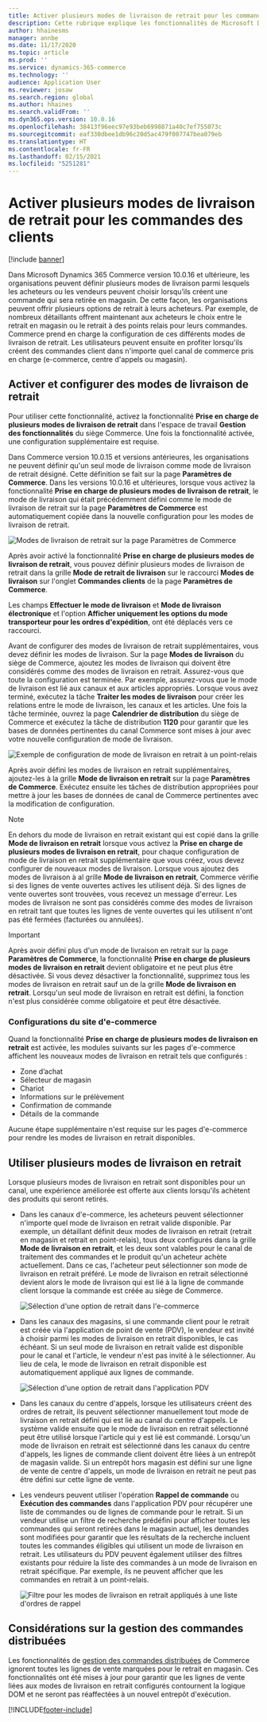 ```yaml
---
title: Activer plusieurs modes de livraison de retrait pour les commandes des clients
description: Cette rubrique explique les fonctionnalités de Microsoft Dynamics 365 Commerce qui vous permettent de créer des commandes client pour le retrait en magasin.
author: hhainesms
manager: annbe
ms.date: 11/17/2020
ms.topic: article
ms.prod: ''
ms.service: dynamics-365-commerce
ms.technology: ''
audience: Application User
ms.reviewer: josaw
ms.search.region: global
ms.author: hhaines
ms.search.validFrom: ''
ms.dyn365.ops.version: 10.0.16
ms.openlocfilehash: 38413f96eec97e93beb6998871a40c7ef755073c
ms.sourcegitcommit: eaf330dbee1db96c20d5ac479f007747bea079eb
ms.translationtype: HT
ms.contentlocale: fr-FR
ms.lasthandoff: 02/15/2021
ms.locfileid: "5251281"
---
```

# <a name="enable-multiple-pickup-delivery-modes-for-customer-orders"></a>Activer plusieurs modes de livraison de retrait pour les commandes des clients

[!include [banner](includes/banner.md)]


Dans Microsoft Dynamics 365 Commerce version 10.0.16 et ultérieure, les organisations peuvent définir plusieurs modes de livraison parmi lesquels les acheteurs ou les vendeurs peuvent choisir lorsqu’ils créent une commande qui sera retirée en magasin. De cette façon, les organisations peuvent offrir plusieurs options de retrait à leurs acheteurs. Par exemple, de nombreux détaillants offrent maintenant aux acheteurs le choix entre le retrait en magasin ou le retrait à des points relais pour leurs commandes. Commerce prend en charge la configuration de ces différents modes de livraison de retrait. Les utilisateurs peuvent ensuite en profiter lorsqu'ils créent des commandes client dans n'importe quel canal de commerce pris en charge (e-commerce, centre d'appels ou magasin).

## <a name="enable-and-configure-pickup-delivery-modes"></a>Activer et configurer des modes de livraison de retrait

Pour utiliser cette fonctionnalité, activez la fonctionnalité **Prise en charge de plusieurs modes de livraison de retrait** dans l'espace de travail **Gestion des fonctionnalités** du siège Commerce. Une fois la fonctionnalité activée, une configuration supplémentaire est requise.

Dans Commerce version 10.0.15 et versions antérieures, les organisations ne peuvent définir qu'un seul mode de livraison comme mode de livraison de retrait désigné. Cette définition se fait sur la page **Paramètres de Commerce**. Dans les versions 10.0.16 et ultérieures, lorsque vous activez la fonctionnalité **Prise en charge de plusieurs modes de livraison de retrait**, le mode de livraison qui était précédemment défini comme le mode de livraison de retrait sur la page **Paramètres de Commerce** est automatiquement copiée dans la nouvelle configuration pour les modes de livraison de retrait.

![Modes de livraison de retrait sur la page Paramètres de Commerce](media/multiplepickupparameter.png)

Après avoir activé la fonctionnalité **Prise en charge de plusieurs modes de livraison de retrait**, vous pouvez définir plusieurs modes de livraison de retrait dans la grille **Mode de retrait de livraison** sur le raccourci **Modes de livraison** sur l'onglet **Commandes clients** de la page **Paramètres de Commerce**.

Les champs **Effectuer le mode de livraison** et **Mode de livraison électronique** et l'option **Afficher uniquement les options du mode transporteur pour les ordres d'expédition**, ont été déplacés vers ce raccourci.

Avant de configurer des modes de livraison de retrait supplémentaires, vous devez définir les modes de livraison. Sur la page **Modes de livraison** du siège de Commerce, ajoutez les modes de livraison qui doivent être considérés comme des modes de livraison en retrait. Assurez-vous que toute la configuration est terminée. Par exemple, assurez-vous que le mode de livraison est lié aux canaux et aux articles appropriés. Lorsque vous avez terminé, exécutez la tâche **Traiter les modes de livraison** pour créer les relations entre le mode de livraison, les canaux et les articles. Une fois la tâche terminée, ouvrez la page **Calendrier de distribution** du siège de Commerce et exécutez la tâche de distribution **1120** pour garantir que les bases de données pertinentes du canal Commerce sont mises à jour avec votre nouvelle configuration de mode de livraison.

![Exemple de configuration de mode de livraison en retrait à un point-relais](media/pickupmodes.png)

Après avoir défini les modes de livraison en retrait supplémentaires, ajoutez-les à la grille **Mode de livraison en retrait** sur la page **Paramètres de Commerce**. Exécutez ensuite les tâches de distribution appropriées pour mettre à jour les bases de données de canal de Commerce pertinentes avec la modification de configuration.

> [!NOTE]
> En dehors du mode de livraison en retrait existant qui est copié dans la grille **Mode de livraison en retrait** lorsque vous activez la **Prise en charge de plusieurs modes de livraison en retrait**, pour chaque configuration de mode de livraison en retrait supplémentaire que vous créez, vous devez configurer de nouveaux modes de livraison. Lorsque vous ajoutez des modes de livraison à al grille **Mode de livraison en retrait**, Commerce vérifie si des lignes de vente ouvertes actives les utilisent déjà. Si des lignes de vente ouvertes sont trouvées, vous recevez un message d'erreur. Les modes de livraison ne sont pas considérés comme des modes de livraison en retrait tant que toutes les lignes de vente ouvertes qui les utilisent n'ont pas été fermées (facturées ou annulées).

> [!IMPORTANT]
> Après avoir défini plus d'un mode de livraison en retrait sur la page **Paramètres de Commerce**, la fonctionnalité **Prise en charge de plusieurs modes de livraison en retrait** devient obligatoire et ne peut plus être désactivée. Si vous devez désactiver la fonctionnalité, supprimez tous les modes de livraison en retrait sauf un de la grille **Mode de livraison en retrait**. Lorsqu'un seul mode de livraison en retrait est défini, la fonction n'est plus considérée comme obligatoire et peut être désactivée.

### <a name="e-commerce-site-configurations"></a>Configurations du site d'e-commerce

Quand la fonctionnalité **Prise en charge de plusieurs modes de livraison en retrait** est activée, les modules suivants sur les pages d'e-commerce affichent les nouveaux modes de livraison en retrait tels que configurés :

- Zone d’achat
- Sélecteur de magasin
- Chariot
- Informations sur le prélèvement
- Confirmation de commande
- Détails de la commande

Aucune étape supplémentaire n'est requise sur les pages d'e-commerce pour rendre les modes de livraison en retrait disponibles.

## <a name="work-with-multiple-pickup-delivery-modes"></a>Utiliser plusieurs modes de livraison en retrait

Lorsque plusieurs modes de livraison en retrait sont disponibles pour un canal, une expérience améliorée est offerte aux clients lorsqu'ils achètent des produits qui seront retirés. 

- Dans les canaux d'e-commerce, les acheteurs peuvent sélectionner n'importe quel mode de livraison en retrait valide disponible. Par exemple, un détaillant définit deux modes de livraison en retrait (retrait en magasin et retrait en point-relais), tous deux configurés dans la grille **Mode de livraison en retrait**, et les deux sont valables pour le canal de traitement des commandes et le produit qu'un acheteur achète actuellement. Dans ce cas, l'acheteur peut sélectionner son mode de livraison en retrait préféré. Le mode de livraison en retrait sélectionné devient alors le mode de livraison qui est lié à la ligne de commande client lorsque la commande est créée au siège de Commerce.

    ![Sélection d'une option de retrait dans l'e-commerce](media/pickupecommerce.png)

- Dans les canaux des magasins, si une commande client pour le retrait est créée via l'application de point de vente (PDV), le vendeur est invité à choisir parmi les modes de livraison en retrait disponibles, le cas échéant. Si un seul mode de livraison en retrait valide est disponible pour le canal et l'article, le vendeur n'est pas invité à le sélectionner. Au lieu de cela, le mode de livraison en retrait disponible est automatiquement appliqué aux lignes de commande.

    ![Sélection d'une option de retrait dans l'application PDV](media/pickuppos.png)

- Dans les canaux du centre d'appels, lorsque les utilisateurs créent des ordres de retrait, ils peuvent sélectionner manuellement tout mode de livraison en retrait défini qui est lié au canal du centre d'appels. Le système valide ensuite que le mode de livraison en retrait sélectionné peut être utilisé lorsque l'article qui y est lié est commandé. Lorsqu'un mode de livraison en retrait est sélectionné dans les canaux du centre d'appels, les lignes de commande client doivent être liées à un entrepôt de magasin valide. Si un entrepôt hors magasin est défini sur une ligne de vente de centre d'appels, un mode de livraison en retrait ne peut pas être défini sur cette ligne de vente.
- Les vendeurs peuvent utiliser l'opération **Rappel de commande** ou **Exécution des commandes** dans l'application PDV pour récupérer une liste de commandes ou de lignes de commande pour le retrait. Si un vendeur utilise un filtre de recherche prédéfini pour afficher toutes les commandes qui seront retirées dans le magasin actuel, les demandes sont modifiées pour garantir que les résultats de la recherche incluent toutes les commandes éligibles qui utilisent un mode de livraison en retrait. Les utilisateurs du PDV peuvent également utiliser des filtres existants pour réduire la liste des commandes à un mode de livraison en retrait spécifique. Par exemple, ils ne peuvent afficher que les commandes en retrait à un point-relais.

    ![Filtre pour les modes de livraison en retrait appliqués à une liste d'ordres de rappel](media/pickuprecallorder.png)

## <a name="considerations-for-distributed-order-management"></a>Considérations sur la gestion des commandes distribuées

Les fonctionnalités de [gestion des commandes distribuées](https://docs.microsoft.com/dynamics365/commerce/dom) de Commerce ignorent toutes les lignes de vente marquées pour le retrait en magasin. Ces fonctionnalités ont été mises à jour pour garantir que les lignes de vente liées aux modes de livraison en retrait configurés contournent la logique DOM et ne seront pas réaffectées à un nouvel entrepôt d'exécution.


[!INCLUDE[footer-include](../includes/footer-banner.md)]